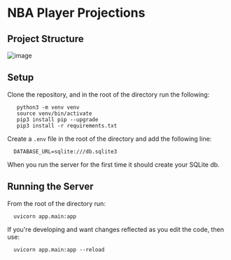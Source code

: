# NBA Player Projections

## Project Structure
![image](https://github.com/willcravitz/nba-player-projections/assets/93291811/a4e77e29-6a09-4abc-9d5a-99cea471db84)

## Setup
Clone the repository, and in the root of the directory run the following:
       
       python3 -m venv venv
       source venv/bin/activate
       pip3 install pip --upgrade
       pip3 install -r requirements.txt

Create a `.env` file in the root of the directory and add the following line:

      DATABASE_URL=sqlite:///db.sqlite3

When you run the server for the first time it should create your SQLite db.

## Running the Server
From the root of the directory run:

      uvicorn app.main:app

If you're developing and want changes reflected as you edit the code, then use:

      uvicorn app.main:app --reload
